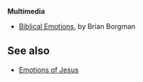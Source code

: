**Multimedia**

-   [Biblical Emotions](http://sermonaudio.com/search.asp?seriesOnly=true&currSection=sermonstopic&SourceID=gracenevada&keyworddesc=Biblical+Emotions&keyword=Biblical+Emotions),
    by Brian Borgman


## See also

-   [Emotions of Jesus](Emotions_of_Jesus "Emotions of Jesus")



